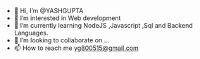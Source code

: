 - 👋 Hi, I’m @YASHGUPTA
- 👀 I’m interested in Web development
- 🌱 I’m currently learning NodeJS ,Javascript ,Sql and Backend Languages.
- 💞️ I’m looking to collaborate on ...
- 📫 How to reach me yg800515@gmail.com 

<!---
YASHGUPTA9063/YASHGUPTA9063 is a ✨ special ✨ repository because its `README.md` (this file) appears on your GitHub profile.
You can click the Preview link to take a look at your changes.
--->
